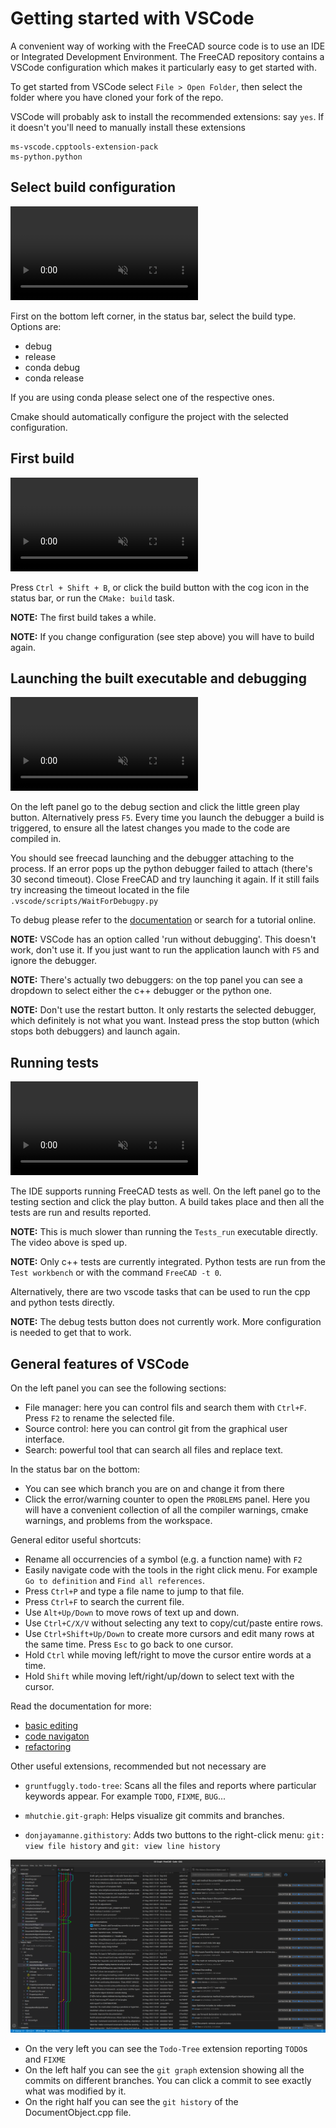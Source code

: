 
# Getting started with VSCode

A convenient way of working with the FreeCAD source code is to use an IDE or Integrated Development Environment. The FreeCAD repository contains a VSCode configuration which makes it particularly easy to get started with.

To get started from VSCode select `File > Open Folder`, then select the folder where you have cloned your fork of the repo.

VSCode will probably ask to install the recommended extensions: say `yes`. If it doesn't you'll need to manually install these extensions     
```
ms-vscode.cpptools-extension-pack
ms-python.python
```

## Select build configuration

<video autoplay muted playsinline loop src="images/configure.mp4" type="video/mp4"></video>

First on the bottom left corner, in the status bar, select the build type. Options are:
- debug
- release
- conda debug
- conda release

If you are using conda please select one of the respective ones.

Cmake should automatically configure the project with the selected configuration.

## First build

<video autoplay muted playsinline loop src="images/build.mp4" type="video/mp4"></video>

Press `Ctrl + Shift + B`, or click the build button with the cog icon in the status bar, or run the `CMake: build` task.

**NOTE:** The first build takes a while.

**NOTE:** If you change configuration (see step above) you will have to build again.

## Launching the built executable and debugging

<video autoplay muted playsinline loop src="images/debug.mp4" type="video/mp4"></video>

On the left panel go to the debug section and click the little green play button. Alternatively press `F5`. Every time you launch the debugger a build is triggered, to ensure all the latest changes you made to the code are compiled in.

You should see freecad launching and the debugger attaching to the process. If an error pops up the python debugger failed to attach (there's 30 second timeout).
Close FreeCAD and try launching it again. If it still fails try increasing the timeout located in the file `.vscode/scripts/WaitForDebugpy.py`

To debug please refer to the [documentation](https://code.visualstudio.com/docs/editor/debugging#_debug-actions) or search for a tutorial online. 

**NOTE:** VSCode has an option called 'run without debugging'. This doesn't work, don't use it. If you just want to run the application launch with `F5` and ignore the debugger. 

**NOTE:** There's actually two debuggers: on the top panel you can see a dropdown to select either the c++ debugger or the python one.

**NOTE:** Don't use the restart button. It only restarts the selected debugger, which definitely is not what you want. Instead press the stop button (which stops both debuggers) and launch again.

## Running tests

<video autoplay muted playsinline loop src="images/testing.mp4" type="video/mp4"></video>

The IDE supports running FreeCAD tests as well. On the left panel go to the testing section and click the play button. A build takes place and then all the tests are run and results reported. 

**NOTE:** This is much slower than running the `Tests_run` executable directly. The video above is sped up.

**NOTE:** Only c++ tests are currently integrated. Python tests are run from the `Test workbench` or with the command `FreeCAD -t 0`.

Alternatively, there are two vscode tasks that can be used to run the cpp and python tests directly.

**NOTE:** The debug tests button does not currently work. More configuration is needed to get that to work.

## General features of VSCode

On the left panel you can see the following sections: 

- File manager: here you can control fils and search them with `Ctrl+F`. Press `F2` to rename the selected file.
- Source control: here you can control git from the graphical user interface.
- Search: powerful tool that can search all files and replace text.

In the status bar on the bottom:
- You can see which branch you are on and change it from there
- Click the error/warning counter to open the `PROBLEMS` panel. Here you will have a convenient collection of all the compiler warnings, cmake warnings, and problems from the workspace.

General editor useful shortcuts:
- Rename all occurrencies of a symbol (e.g. a function name) with `F2`
- Easily navigate code with the tools in the right click menu. For example `Go to definition` and `Find all references`.
- Press `Ctrl+P` and type a file name to jump to that file.
- Press `Ctrl+F` to search the current file.
- Use `Alt+Up/Down` to move rows of text up and down.
- Use `Ctrl+C/X/V` without selecting any text to copy/cut/paste entire rows.
- Use `Ctrl+Shift+Up/Down` to create more cursors and edit many rows at the same time. Press `Esc` to go back to one cursor.
- Hold `Ctrl` while moving left/right to move the cursor entire words at a time.
- Hold `Shift` while moving left/right/up/down to select text with the cursor.

Read the documentation for more:

- [basic editing](https://code.visualstudio.com/docs/editor/codebasics) 
- [code navigaton](https://code.visualstudio.com/docs/editor/editingevolved) 
- [refactoring](https://code.visualstudio.com/docs/editor/refactoring)

Other useful extensions, recommended but not necessary are
- ```gruntfuggly.todo-tree```: Scans all the files and reports where particular keywords appear. For example `TODO`, `FIXME`, `BUG`...

- ```mhutchie.git-graph```: Helps visualize git commits and branches. 

- ```donjayamanne.githistory```: Adds two buttons to the right-click menu: `git: view file history` and `git: view line history`


![](images/extensions.png)

- On the very left you can see the `Todo-Tree` extension reporting `TODO`s and `FIXME`
- On the left half you can see the `git graph` extension showing all the commits on different branches. You can click a commit to see exactly what was modified by it.
- On the right half you can see the `git history` of the DocumentObject.cpp file.  